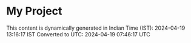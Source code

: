 # My Project

This content is dynamically generated in Indian Time (IST): 2024-04-19 13:16:17 IST
Converted to UTC: 2024-04-19 07:46:17 UTC
